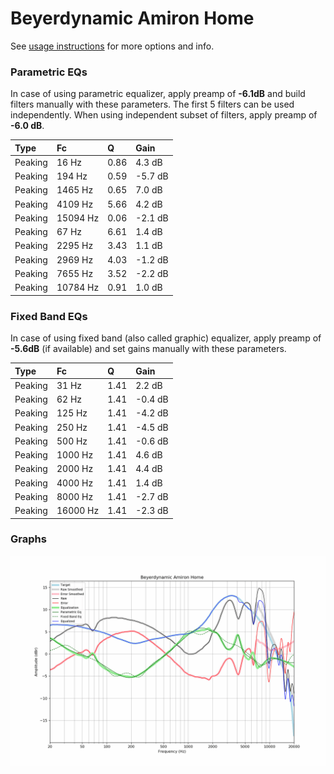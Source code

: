 # Beyerdynamic Amiron Home
See [usage instructions](https://github.com/jaakkopasanen/AutoEq#usage) for more options and info.

### Parametric EQs
In case of using parametric equalizer, apply preamp of **-6.1dB** and build filters manually
with these parameters. The first 5 filters can be used independently.
When using independent subset of filters, apply preamp of **-6.0 dB**.

| Type    | Fc       |    Q | Gain    |
|:--------|:---------|:-----|:--------|
| Peaking | 16 Hz    | 0.86 | 4.3 dB  |
| Peaking | 194 Hz   | 0.59 | -5.7 dB |
| Peaking | 1465 Hz  | 0.65 | 7.0 dB  |
| Peaking | 4109 Hz  | 5.66 | 4.2 dB  |
| Peaking | 15094 Hz | 0.06 | -2.1 dB |
| Peaking | 67 Hz    | 6.61 | 1.4 dB  |
| Peaking | 2295 Hz  | 3.43 | 1.1 dB  |
| Peaking | 2969 Hz  | 4.03 | -1.2 dB |
| Peaking | 7655 Hz  | 3.52 | -2.2 dB |
| Peaking | 10784 Hz | 0.91 | 1.0 dB  |

### Fixed Band EQs
In case of using fixed band (also called graphic) equalizer, apply preamp of **-5.6dB**
(if available) and set gains manually with these parameters.

| Type    | Fc       |    Q | Gain    |
|:--------|:---------|:-----|:--------|
| Peaking | 31 Hz    | 1.41 | 2.2 dB  |
| Peaking | 62 Hz    | 1.41 | -0.4 dB |
| Peaking | 125 Hz   | 1.41 | -4.2 dB |
| Peaking | 250 Hz   | 1.41 | -4.5 dB |
| Peaking | 500 Hz   | 1.41 | -0.6 dB |
| Peaking | 1000 Hz  | 1.41 | 4.6 dB  |
| Peaking | 2000 Hz  | 1.41 | 4.4 dB  |
| Peaking | 4000 Hz  | 1.41 | 1.4 dB  |
| Peaking | 8000 Hz  | 1.41 | -2.7 dB |
| Peaking | 16000 Hz | 1.41 | -2.3 dB |

### Graphs
![](./Beyerdynamic%20Amiron%20Home.png)